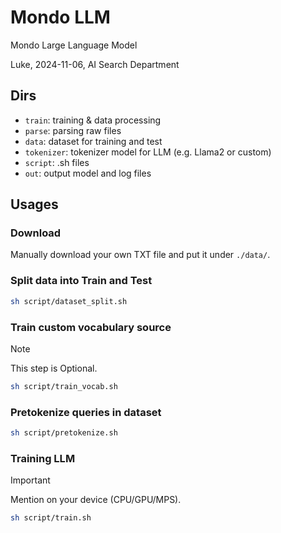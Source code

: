 # Mondo LLM
Mondo Large Language Model

Luke, 2024-11-06, AI Search Department


## Dirs
- `train`: training & data processing
- `parse`: parsing raw files
- `data`: dataset for training and test
- `tokenizer`: tokenizer model for LLM (e.g. Llama2 or custom)
- `script`: .sh files
- `out`: output model and log files

## Usages
### Download
Manually download your own TXT file and put it under `./data/`.

### Split data into Train and Test
```bash
sh script/dataset_split.sh
```

### Train custom vocabulary source
> [!NOTE]
> This step is Optional.
```bash
sh script/train_vocab.sh
```

### Pretokenize queries in dataset
```bash
sh script/pretokenize.sh
```

### Training LLM
> [!IMPORTANT]
> Mention on your device (CPU/GPU/MPS).
```bash
sh script/train.sh
```
